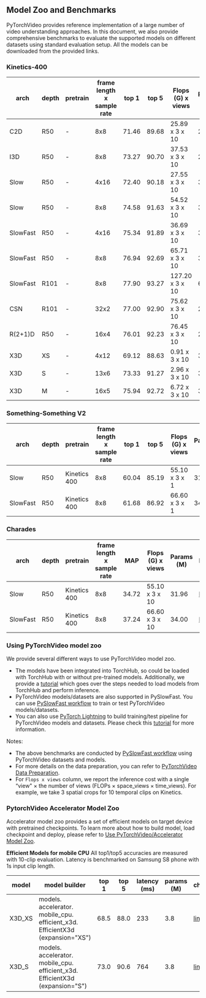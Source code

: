 


## Model Zoo and Benchmarks

PyTorchVideo provides reference implementation of a large number of video understanding approaches. In this document, we also provide comprehensive benchmarks to evaluate the supported models on different datasets using standard evaluation setup. All the models can be downloaded from the provided links.

### Kinetics-400

arch     | depth | pretrain | frame length x sample rate | top 1 | top 5 | Flops (G) x views | Params (M) | Model
-------- | ----- | -------- | -------------------------- | ----- | ----- | ----------------- | ---------- | --------------------------------------------------------------------------------------------------
C2D      | R50   | \-       | 8x8                        | 71.46 | 89.68 | 25.89 x 3 x 10    | 24.33      | [link](https://dl.fbaipublicfiles.com/pytorchvideo/model_zoo/kinetics/C2D\_8x8\_R50.pyth)
I3D      | R50   | \-       | 8x8                        | 73.27 | 90.70 | 37.53 x 3 x 10    | 28.04      | [link](https://dl.fbaipublicfiles.com/pytorchvideo/model_zoo/kinetics/I3D\_8x8\_R50.pyth)
Slow     | R50   | \-       | 4x16                       | 72.40 | 90.18 | 27.55 x 3 x 10    | 32.45      | [link](https://dl.fbaipublicfiles.com/pytorchvideo/model_zoo/kinetics/SLOW\_4x16\_R50.pyth)
Slow     | R50   | \-       | 8x8                        | 74.58 | 91.63 | 54.52 x 3 x 10    | 32.45      | [link](https://dl.fbaipublicfiles.com/pytorchvideo/model_zoo/kinetics/SLOW\_8x8\_R50.pyth)
SlowFast | R50   | \-       | 4x16                       | 75.34 | 91.89 | 36.69 x 3 x 10    | 34.48      | [link](https://dl.fbaipublicfiles.com/pytorchvideo/model_zoo/kinetics/SLOWFAST\_4x16\_R50.pyth)
SlowFast | R50   | \-       | 8x8                        | 76.94 | 92.69 | 65.71 x 3 x 10    | 34.57      | [link](https://dl.fbaipublicfiles.com/pytorchvideo/model_zoo/kinetics/SLOWFAST\_8x8\_R50.pyth)
SlowFast | R101  | \-       | 8x8                        | 77.90 | 93.27 | 127.20 x 3 x 10   | 62.83      | [link](https://dl.fbaipublicfiles.com/pytorchvideo/model_zoo/kinetics/SLOWFAST\_8x8\_R101.pyth)
CSN      | R101  | \-       | 32x2                       | 77.00 | 92.90 | 75.62 x 3 x 10    | 22.21      | [link](https://dl.fbaipublicfiles.com/pytorchvideo/model_zoo/kinetics/CSN\_32x2\_R101.pyth)
R(2+1)D  | R50   | \-       | 16x4                       | 76.01 | 92.23 | 76.45 x 3 x 10    | 28.11      | [link](https://dl.fbaipublicfiles.com/pytorchvideo/model_zoo/kinetics/R2PLUS1D\_16x4\_R50.pyth)
X3D      | XS    | \-       | 4x12                       | 69.12 | 88.63 | 0.91 x 3 x 10     | 3.79       | [link](https://dl.fbaipublicfiles.com/pytorchvideo/model_zoo/kinetics/X3D\_XS.pyth)
X3D      | S     | \-       | 13x6                       | 73.33 | 91.27 | 2.96 x 3 x 10     | 3.79       | [link](https://dl.fbaipublicfiles.com/pytorchvideo/model_zoo/kinetics/X3D\_S.pyth)
X3D      | M     | \-       | 16x5                       | 75.94 | 92.72 | 6.72 x 3 x 10     | 3.79       | [link](https://dl.fbaipublicfiles.com/pytorchvideo/model_zoo/kinetics/X3D\_M.pyth)

### Something-Something V2

| arch     | depth | pretrain     | frame length x sample rate | top 1 | top 5 | Flops (G) x views | Params (M) | Model |
| -------- | ----- | ------------ | -------------------------- | ----- | ----- | ----------------- | ---------- | ----- |
| Slow     | R50   | Kinetics 400 | 8x8                        | 60.04 | 85.19 | 55.10 x 3 x 1     | 31.96      | [link](https://dl.fbaipublicfiles.com/pytorchvideo/model_zoo/ssv2/SLOW\_8x8\_R50.pyth)  |
| SlowFast | R50   | Kinetics 400 | 8x8                        | 61.68 | 86.92 | 66.60 x 3 x 1     | 34.04      | [link](https://dl.fbaipublicfiles.com/pytorchvideo/model_zoo/ssv2/SLOWFAST\_8x8\_R50.pyth)   |


### Charades

| arch     | depth | pretrain     | frame length x sample rate | MAP   | Flops (G) x views | Params (M) | Model |
| -------- | ----- | ------------ | -------------------------- | ----- | ----------------- | ---------- | ----- |
| Slow     | R50   | Kinetics 400 | 8x8                        | 34.72 | 55.10 x 3 x 10    | 31.96      | [link](https://dl.fbaipublicfiles.com/pytorchvideo/model_zoo/charades/SLOW\_8x8\_R50.pyth)  |
| SlowFast | R50   | Kinetics 400 | 8x8                        | 37.24 | 66.60 x 3 x 10    | 34.00      | [link](https://dl.fbaipublicfiles.com/pytorchvideo/model_zoo/charades/SLOWFAST\_8x8\_R50.pyth)   |

### Using PyTorchVideo model zoo
We provide several different ways to use PyTorchVideo model zoo.
* The models have been integrated into TorchHub, so could be loaded with TorchHub with or without pre-trained models. Additionally, we provide a [tutorial](https://pytorchvideo.org/docs/tutorial_torchhub_inference) which goes over the steps needed to load models from TorchHub and perform inference.
* PyTorchVideo models/datasets are also supported in PySlowFast. You can use [PySlowFast workflow](https://github.com/facebookresearch/SlowFast/) to train or test PyTorchVideo models/datasets.
* You can also use [PyTorch Lightning](https://github.com/PyTorchLightning/pytorch-lightning) to build training/test pipeline for PyTorchVideo models and datasets. Please check this [tutorial](https://pytorchvideo.org/docs/tutorial_classification) for more information.


Notes:
* The above benchmarks are conducted by [PySlowFast workflow](https://github.com/facebookresearch/SlowFast/) using PyTorchVideo datasets and models.
* For more details on the data preparation, you can refer to [PyTorchVideo Data Preparation](data_preparation.md).
* For `Flops x views` column, we report the inference cost with a single “view" × the number of views (FLOPs × space_views × time_views). For example, we take 3 spatial crops for 10 temporal clips on Kinetics.



### PytorchVideo Accelerator Model Zoo
Accelerator model zoo provides a set of efficient models on target device with pretrained checkpoints. To learn more about how to build model, load checkpoint and deploy, please refer to [Use PyTorchVideo/Accelerator Model Zoo](https://pytorchvideo.org/docs/tutorial_accelerator_use_accelerator_model_zoo).

**Efficient Models for mobile CPU**
All top1/top5 accuracies are measured with 10-clip evaluation. Latency is benchmarked on Samsung S8 phone with 1s input clip length.

| model  | model builder                                                            | top 1 | top 5 | latency (ms) | params (M) | checkpoint          |
|--------|--------------------------------------------------------------------------|-------|-------|--------------|----------------|---------------------|
| X3D_XS | models. accelerator. mobile_cpu. efficient_x3d. EfficientX3d (expansion="XS") | 68.5  | 88.0  |          233 | 3.8            | [link](https://dl.fbaipublicfiles.com/pytorchvideo/model_zoo/kinetics/efficient_x3d_xs_original_form.pyth) |
| X3D_S  | models. accelerator. mobile_cpu. efficient_x3d. EfficientX3d (expansion="S")  | 73.0  | 90.6  |          764 | 3.8            | [link](https://dl.fbaipublicfiles.com/pytorchvideo/model_zoo/kinetics/efficient_x3d_s_original_form.pyth) |
